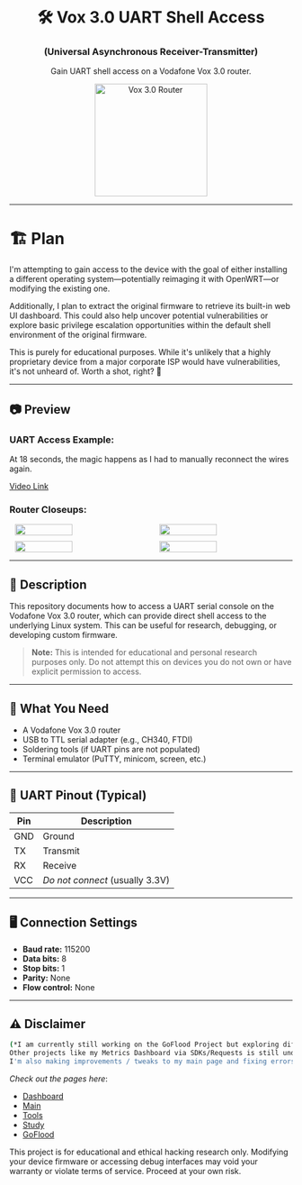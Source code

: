 <div style="text-align: center;">
  <h1>🛠️ Vox 3.0 UART Shell Access</h1>
  <h3>(Universal Asynchronous Receiver-Transmitter)</h3>
  <p>Gain UART shell access on a Vodafone Vox 3.0 router.</p>
</div>

  <div style="text-align: center;">
    <img src="https://github.com/user-attachments/assets/9c058053-3b5b-4f54-aab5-71c49105aeed" alt="Vox 3.0 Router" style="width: 200px; height: auto; display: inline-block;">
  </div>

---


# 🏗️ Plan

I'm attempting to gain access to the device with the goal of either installing a different operating system—potentially reimaging it with OpenWRT—or modifying the existing one.

Additionally, I plan to extract the original firmware to retrieve its built-in web UI dashboard. This could also help uncover potential vulnerabilities or explore basic privilege escalation opportunities within the default shell environment of the original firmware.

This is purely for educational purposes. While it's unlikely that a highly proprietary device from a major corporate ISP would have vulnerabilities, it's not unheard of. Worth a shot, right? 🤷

---

## 📷 Preview
### UART Access Example:

At 18 seconds, the magic happens as I had to manually reconnect the wires again.

[Video Link](https://github.com/user-attachments/assets/cb16c278-8b7d-44cb-b9e5-09e71b830c30)

### Router Closeups:

<div style="display: flex; flex-wrap: wrap; gap: 10px; justify-content: space-around;">
  <img src="https://github.com/user-attachments/assets/e0d56086-0873-4aca-a1d1-1ef9fd41966b" style="width: 45%; max-width: 300px;"/>
  <img src="https://github.com/user-attachments/assets/0e98267b-256c-4361-be9e-a0d92806d1fe" style="width: 45%; max-width: 300px;"/>
  <img src="https://github.com/user-attachments/assets/21aac59d-8116-4d93-8dc3-fb684bb86f0b" style="width: 45%; max-width: 300px;"/>
  <img src="https://github.com/user-attachments/assets/bb7b793b-454f-48b8-92c0-b2904dcdeab2" style="width: 45%; max-width: 300px;"/>
</div>

---

## 📖 Description

This repository documents how to access a UART serial console on the Vodafone Vox 3.0 router, which can provide direct shell access to the underlying Linux system. This can be useful for research, debugging, or developing custom firmware.

> **Note:** This is intended for educational and personal research purposes only. Do not attempt this on devices you do not own or have explicit permission to access.

---

## 🔧 What You Need

- A Vodafone Vox 3.0 router
- USB to TTL serial adapter (e.g., CH340, FTDI)
- Soldering tools (if UART pins are not populated)
- Terminal emulator (PuTTY, minicom, screen, etc.)

---

## 📡 UART Pinout (Typical)

| Pin | Description |
|-----|-------------|
| GND | Ground      |
| TX  | Transmit    |
| RX  | Receive     |
| VCC | *Do not connect* (usually 3.3V) |

---

## 🖥️ Connection Settings

- **Baud rate:** 115200
- **Data bits:** 8  
- **Stop bits:** 1  
- **Parity:** None  
- **Flow control:** None

---

## ⚠️ Disclaimer

```bash
(*I am currently still working on the GoFlood Project but exploring different areas,
Other projects like my Metrics Dashboard via SDKs/Requests is still under-development.
I'm also making improvements / tweaks to my main page and fixing errors + implementing my tools + CS study page fully)
```

*Check out the pages here*:
- [Dashboard](https://dashboard.birdo.uk/)
- [Main](https://birdo.uk/)
- [Tools](https://tools.birdo.uk/)
- [Study](https://cs.birdo.uk/)
- [GoFlood](https://github.com/1Birdo/GoFlood)


This project is for educational and ethical hacking research only. Modifying your device firmware or accessing debug interfaces may void your warranty or violate terms of service. Proceed at your own risk.
